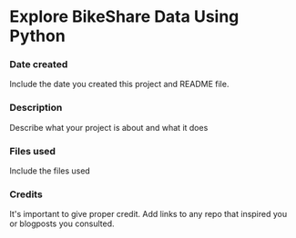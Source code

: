 # **Explore BikeShare Data Using Python**

### Date created
Include the date you created this project and README file.



### Description
Describe what your project is about and what it does

### Files used
Include the files used

### Credits
It's important to give proper credit. Add links to any repo that inspired you or blogposts you consulted.



